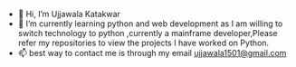 - 👋 Hi, I’m Ujjawala Katakwar
- 🌱 I’m currently learning python and web development as I am willing to switch technology to python ,currently a mainframe developer,Please refer my repositories to view the projects I have worked on Python.
- 📫 best way to contact me is through my email ujjawala1501@gmail.com

<!---
ujjawala1501/ujjawala1501 is a ✨ special ✨ repository because its `README.md` (this file) appears on your GitHub profile.
You can click the Preview link to take a look at your changes.
--->
